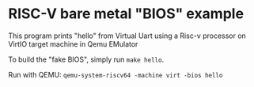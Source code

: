 # RISC-V bare metal "BIOS" example
This program prints "hello" from Virtual Uart using a Risc-v processor on VirtIO target machine in Qemu EMulator

To build the "fake BIOS", simply run `make hello`.

Run with QEMU: `qemu-system-riscv64 -machine virt -bios hello`

